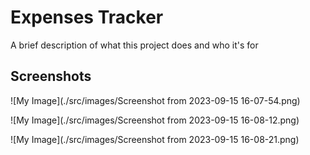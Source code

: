 
# Expenses Tracker

A brief description of what this project does and who it's for


## Screenshots

![My Image](./src/images/Screenshot from 2023-09-15 16-07-54.png)

![My Image](./src/images/Screenshot from 2023-09-15 16-08-12.png)

![My Image](./src/images/Screenshot from 2023-09-15 16-08-21.png)

